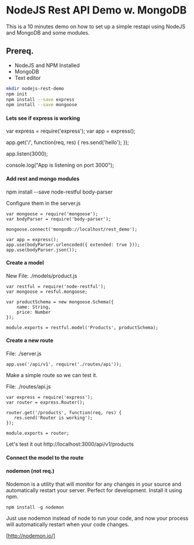 # NodeJS Rest API Demo w. MongoDB
This is a 10 minutes demo on how to set up a simple restapi using NodeJS and MongoDB and some modules.

## Prereq.
* NodeJS and NPM Installed
* MongoDB
* Text editor

```bash
mkdir nodejs-rest-demo
npm init
npm install --save express
npm install --save mongoose

```

#### Lets see if express is working
var express = require('express');
var app = express();

app.get('/', function(req, res) {
   res.send('hello'); 
});

app.listen(3000);

console.log("App is listening on port 3000");

#### Add rest and mongo modules
npm install --save node-restful body-parser

Configure them in the server.js
```
var mongoose = require('mongoose');
var bodyParser = require('body-parser');

mongoose.connect('mongodb://localhost/rest_demo');

var app = express();
app.use(bodyParser.urlencoded({ extended: true }));
app.use(bodyParser.json());
```

#### Create a model
New File: ./models/product.js

```
var restful = require('node-restful');
var mongoose = resful.mongoose;

var productSchema = new mongoose.Schema({
    name: String,
    price: Number
});

module.exports = restful.model('Products', productSchema);
```


#### Create a new route
File: ./server.js
```
app.use('/api/v1', require('./routes/api'));
```

Make a simple route so we can test it.

File: ./routes/api.js
```
var express = require('express');
var router = express.Router();

router.get('/products', function(req, res) {
   res.send('Router is working');
});

module.exports = router;
```

Let's test it out http://localhost:3000/api/v1/products

#### Connect the model to the route



#### nodemon (not req.)
Nodemon is a utility that will monitor for any changes in your source and automatically restart your server. Perfect for development. Install it using npm.

```npm install -g nodemon```

Just use nodemon instead of node to run your code, and now your process will automatically restart when your code changes.

[http://nodemon.io/]


